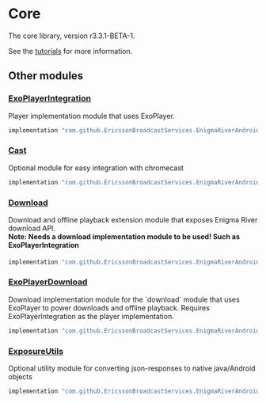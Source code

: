 # Core

The core library, version r3.3.1-BETA-1.

See the [tutorials](tutorials/index.md) for more information.

## Other modules

### [ExoPlayerIntegration](https://github.com/EricssonBroadcastServices/EnigmaRiverAndroidExoPlayerIntegration/tree/r3.3.1-BETA-1)

<p>Player implementation module that uses ExoPlayer.</p>

```gradle
implementation "com.github.EricssonBroadcastServices.EnigmaRiverAndroid:exoplayerintegration:r3.3.1-BETA-1"
```

### [Cast](https://github.com/EricssonBroadcastServices/EnigmaRiverAndroidCast/tree/r3.3.1-BETA-1)

<p>Optional module for easy integration with chromecast</p>

```gradle
implementation "com.github.EricssonBroadcastServices.EnigmaRiverAndroid:cast:r3.3.1-BETA-1"
```

### [Download](https://github.com/EricssonBroadcastServices/EnigmaRiverAndroidDownload/tree/r3.3.1-BETA-1)

<p>Download and offline playback extension module that exposes Enigma River download API.</p>
<h4 style="margin-top: -1em">Note: Needs a download implementation module to be used! Such as ExoPlayerIntegration</h4>

```gradle
implementation "com.github.EricssonBroadcastServices.EnigmaRiverAndroid:download:r3.3.1-BETA-1"
```

### [ExoPlayerDownload](https://github.com/EricssonBroadcastServices/EnigmaRiverAndroidExoPlayerDownload/tree/r3.3.1-BETA-1)

<p>Download implementation module for the `download` module that uses ExoPlayer to power downloads and offline playback. Requires ExoPlayerIntegration as the player implementation.</p>

```gradle
implementation "com.github.EricssonBroadcastServices.EnigmaRiverAndroid:exoPlayerDownload:r3.3.1-BETA-1"
```

### [ExposureUtils](https://github.com/EricssonBroadcastServices/EnigmaRiverAndroidExposureUtils/tree/r3.3.1-BETA-1)

<p>Optional utility module for converting json-responses to native java/Android objects</p>

```gradle
implementation "com.github.EricssonBroadcastServices.EnigmaRiverAndroid:exposureUtils:r3.3.1-BETA-1"
```